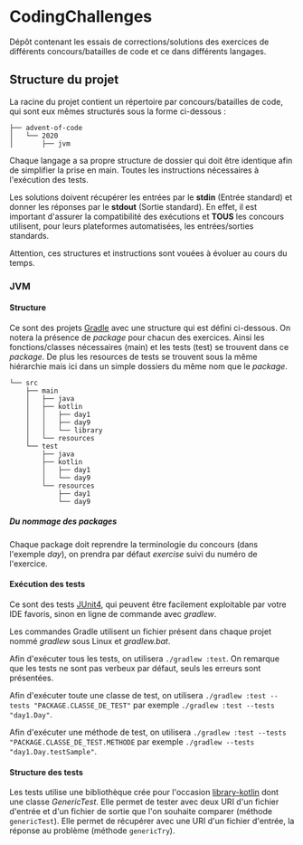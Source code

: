 # CodingChallenges

Dépôt contenant les essais de corrections/solutions des exercices de différents concours/batailles de code et ce dans différents langages.

## Structure du projet

La racine du projet contient un répertoire par concours/batailles de code, qui sont eux mêmes structurés sous la forme ci-dessous 
:
```
├── advent-of-code
│   └── 2020
│       ├── jvm
```

Chaque langage a sa propre structure de dossier qui doit être identique afin de simplifier la prise en main. Toutes les instructions nécessaires à l'exécution des tests.

Les solutions doivent récupérer les entrées par le **stdin** (Entrée standard) et donner les réponses par le **stdout** (Sortie standard). En effet, il est important d'assurer la compatibilité des exécutions et **TOUS** les concours utilisent, pour leurs plateformes automatisées, les entrées/sorties standards.

Attention, ces structures et instructions sont vouées à évoluer au cours du temps.


### JVM

#### Structure

Ce sont des projets [Gradle](https://gradle.org/) avec une structure qui est défini ci-dessous. On notera la présence de *package* pour chacun des exercices. Ainsi les fonctions/classes nécessaires (main) et les tests (test) se trouvent dans ce *package*. De plus les resources de tests se trouvent sous la même hiérarchie mais ici dans un simple dossiers du même nom que le *package*.

```
└── src
    ├── main
    │   ├── java
    │   ├── kotlin
    │   │   ├── day1
    │   │   ├── day9
    │   │   └── library
    │   └── resources
    └── test
        ├── java
        ├── kotlin
        │   ├── day1
        │   └── day9
        └── resources
            ├── day1
            └── day9
```

##### Du nommage des packages

Chaque package doit reprendre la terminologie du concours (dans l'exemple *day*), on prendra par défaut *exercise* suivi du numéro de l'exercice.

#### Exécution des tests

Ce sont des tests [JUnit4](https://junit.org/junit4/), qui peuvent être facilement exploitable par votre IDE favoris, sinon en ligne de commande avec *gradlew*.

Les commandes Gradle utilisent un fichier présent dans chaque projet nommé *gradlew* sous Linux et *gradlew.bat*.

Afin d'exécuter tous les tests, on utilisera `./gradlew :test`. On remarque que les tests ne sont pas verbeux par défaut, seuls les erreurs sont présentées.

Afin d'exécuter toute une classe de test, on utilisera `./gradlew :test --tests "PACKAGE.CLASSE_DE_TEST"` par exemple `./gradlew :test --tests "day1.Day"`.

Afin d'exécuter une méthode de test, on utilisera `./gradlew :test --tests "PACKAGE.CLASSE_DE_TEST.METHODE` par exemple `./gradlew --tests "day1.Day.testSample"`.

#### Structure des tests

Les tests utilise une bibliothèque crée pour l'occasion [library-kotlin](https://github.com/club-code/library-kotlin) dont une classe *GenericTest*. Elle permet de tester avec deux URI d'un fichier d'entrée et d'un fichier de sortie que l'on souhaite comparer (méthode `genericTest`). 
Elle permet de récupérer avec une URI d'un fichier d'entrée, la réponse au problème (méthode `genericTry`).

